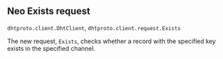 ## Neo Exists request

`dhtproto.client.DhtClient`, `dhtproto.client.request.Exists`

The new request, `Exists`, checks whether a record with the specified key exists
in the specified channel.

